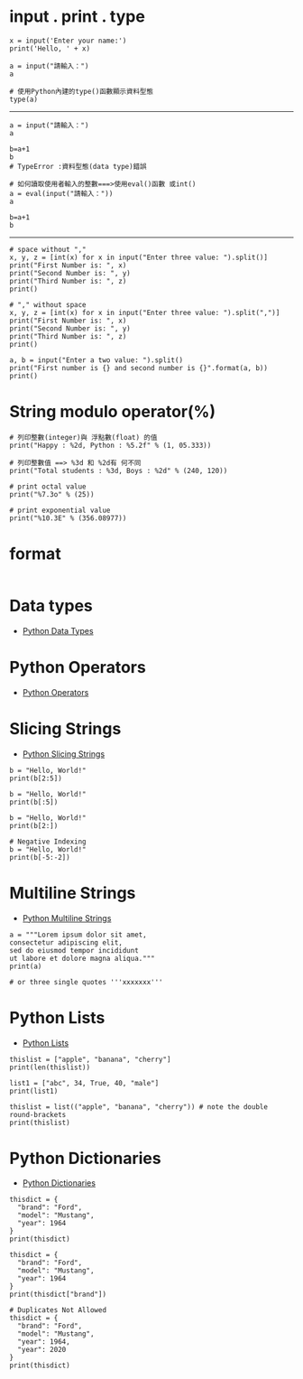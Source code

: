 # input . print . type
```
x = input('Enter your name:')
print('Hello, ' + x)

a = input("請輸入：")
a

# 使用Python內建的type()函數顯示資料型態
type(a)
```
---
```
a = input("請輸入：")
a

b=a+1
b
# TypeError :資料型態(data type)錯誤
```
```
# 如何讀取使用者輸入的整數===>使用eval()函數 或int()
a = eval(input("請輸入："))
a

b=a+1
b
```
---
```
# space without ","
x, y, z = [int(x) for x in input("Enter three value: ").split()] 
print("First Number is: ", x) 
print("Second Number is: ", y) 
print("Third Number is: ", z) 
print()

# "," without space
x, y, z = [int(x) for x in input("Enter three value: ").split(",")] 
print("First Number is: ", x) 
print("Second Number is: ", y) 
print("Third Number is: ", z) 
print()

a, b = input("Enter a two value: ").split() 
print("First number is {} and second number is {}".format(a, b)) 
print()
```

# String modulo operator(%)
```
# 列印整數(integer)與 浮點數(float) 的值
print("Happy : %2d, Python : %5.2f" % (1, 05.333))
```
```
# 列印整數值 ==> %3d 和 %2d有 何不同
print("Total students : %3d, Boys : %2d" % (240, 120))
```
```
# print octal value
print("%7.3o" % (25))
```
```
# print exponential value
print("%10.3E" % (356.08977))
```

# format
```

```

# Data types
- [Python Data Types](https://www.w3schools.com/python/python_datatypes.asp)

# Python Operators
- [Python Operators](https://www.w3schools.com/python/python_operators.asp)

# Slicing Strings
- [Python Slicing Strings](https://www.w3schools.com/python/python_strings_slicing.asp)
```
b = "Hello, World!"
print(b[2:5])

b = "Hello, World!"
print(b[:5])

b = "Hello, World!"
print(b[2:])

# Negative Indexing
b = "Hello, World!"
print(b[-5:-2])
```

# Multiline Strings
- [Python Multiline Strings](https://www.w3schools.com/python/python_strings.asp)
```
a = """Lorem ipsum dolor sit amet,
consectetur adipiscing elit,
sed do eiusmod tempor incididunt
ut labore et dolore magna aliqua."""
print(a)

# or three single quotes '''xxxxxxx'''
```

# Python Lists
- [Python Lists](https://www.w3schools.com/python/python_lists.asp)
```
thislist = ["apple", "banana", "cherry"]
print(len(thislist))
```
```
list1 = ["abc", 34, True, 40, "male"]
print(list1)
```
```
thislist = list(("apple", "banana", "cherry")) # note the double round-brackets
print(thislist)
```

# Python Dictionaries
- [Python Dictionaries](https://www.w3schools.com/python/python_dictionaries.asp)
```
thisdict = {
  "brand": "Ford",
  "model": "Mustang",
  "year": 1964
}
print(thisdict)
```
```
thisdict = {
  "brand": "Ford",
  "model": "Mustang",
  "year": 1964
}
print(thisdict["brand"])
```
```
# Duplicates Not Allowed
thisdict = {
  "brand": "Ford",
  "model": "Mustang",
  "year": 1964,
  "year": 2020
}
print(thisdict)
```
